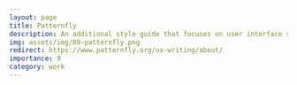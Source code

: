 ```yaml
---
layout: page
title: Patternfly
description: An additional style guide that focuses on user interface strings.
img: assets/img/09-patternfly.png
redirect: https://www.patternfly.org/ux-writing/about/
importance: 9
category: work
---
```

